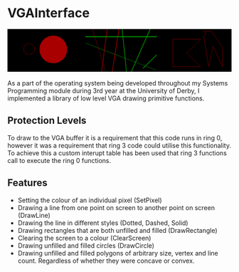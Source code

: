 # VGAInterface
![Preview](https://github.com/Hesketh/VGAInterface/blob/master/images/combined.png?raw=true)

As a part of the operating system being developed throughout my Systems Programming module during 3rd year at the University of Derby, I implemented a library of low level VGA drawing primitive functions.

## Protection Levels
To draw to the VGA buffer it is a requirement that this code runs in ring 0, however it was a requirement that ring 3 code could utilise this functionality. To achieve this a custom interupt table has been used that ring 3 functions call to execute the ring 0 functions.

## Features
* Setting the colour of an individual pixel (SetPixel)
* Drawing a line from one point on screen to another point on screen (DrawLine)
* Drawing the line in different styles (Dotted, Dashed, Solid)
* Drawing rectangles that are both unfilled and filled (DrawRectangle)
* Clearing the screen to a colour (ClearScreen)
* Drawing unfilled and filled circles (DrawCircle)
* Drawing unfilled and filled polygons of arbitrary size, vertex and line count. Regardless of whether they were concave or convex.
